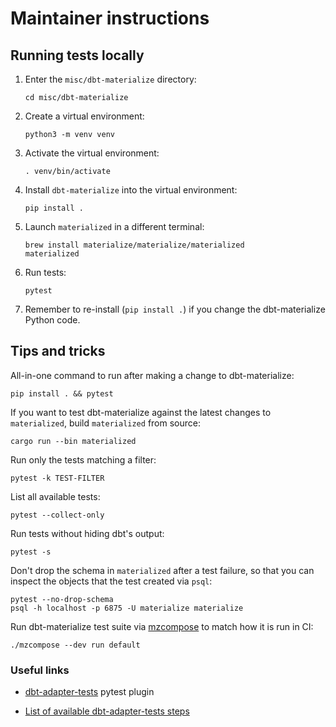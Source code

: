 # Maintainer instructions

## Running tests locally

1. Enter the `misc/dbt-materialize` directory:

   ```shell
   cd misc/dbt-materialize
   ```

2. Create a virtual environment:

   ```shell
   python3 -m venv venv
   ```

3. Activate the virtual environment:

   ```shell
   . venv/bin/activate
   ```

4. Install `dbt-materialize` into the virtual environment:

   ```shell
   pip install .
   ```

5. Launch `materialized` in a different terminal:

   ```
   brew install materialize/materialize/materialized
   materialized
   ```

6. Run tests:

   ```
   pytest
   ```

7. Remember to re-install (`pip install .`) if you change the dbt-materialize
   Python code.

## Tips and tricks

All-in-one command to run after making a change to dbt-materialize:

```shell
pip install . && pytest
```

If you want to test dbt-materialize against the latest changes to
`materialized`, build `materialized` from source:

```shell
cargo run --bin materialized
```

Run only the tests matching a filter:

```shell
pytest -k TEST-FILTER
```

List all available tests:

```shell
pytest --collect-only
```

Run tests without hiding dbt's output:

```shell
pytest -s
```

Don't drop the schema in `materialized` after a test failure, so that you can
inspect the objects that the test created via `psql`:

```shell
pytest --no-drop-schema
psql -h localhost -p 6875 -U materialize materialize
```

Run dbt-materialize test suite via [mzcompose](../../doc/developer/mzbuild.md#mzcompose)
to match how it is run in CI:

```shell
./mzcompose --dev run default
```

### Useful links

* [dbt-adapter-tests](https://github.com/dbt-labs/dbt-adapter-tests) pytest plugin

* [List of available dbt-adapter-tests steps](https://github.com/dbt-labs/dbt-adapter-tests/blob/29356d9a07529e1a835ffdd422d94ad44a005b6f/pytest_dbt_adapter/spec_file.py#L616-L631)
